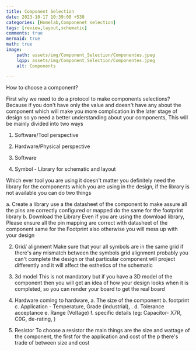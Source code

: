 ```yaml
---
title: Component Selection
date: 2023-10-17 10:39:00 +530
categories: [Homelab,Componenet selection]
tags: [review,layout,schematic]
comments: true
mermaid: true
math: true
image:
    path: assets/img/Component_Selection/Componentes.jpeg
    lqip: assets/img/Component_Selection/Componentes.jpeg
    alt: Components

---
```

How to choose a component?

First why we need to do a protocol to make components selections?
Because if you don't have only the value and doesn't have any about the component which will make you more complication in the later stage of design so yo need a better understanding about your components, This will be mainly divided into two ways 

1. Software/Tool perspective
2. Hardware/Physical perspective


1. Software

1. Symbol - Library for schematic and layout

Which ever tool you are using it doesn't matter you definitely need the library for the components which you are using in the design, if the library is not available you can do two things 

a. Create a library 
  use a the datasheet of the component to make assure all the pins are correctly configured or mapped
  do the same for the footprint library 
b. Download the Library 
  Even if you are using the download library, Please ensure all the pin mapping are correct with datasheet of the component
  same for the Footprint also otherwise you will mess up with your design

2. Grid/ alignment
  Make sure that your all symbols are in the same grid if there's any mismatch between the symbols grid alignment probably you can't complete the design or that particular component will project differently and it will affect the esthetics of the schematic 
3. 3d model
  This is not mandatory but if you have a 3D model of the component then you will get an idea of how your design looks when it is completed, so you can render your board to get the real board



2. Hardware
coming to hardware, 
a. The size of the component
b. footprint
c. Application - Temperature, Grade (industrial), .
d. Tolerance acceptance
e. Range (Voltage)
f. specific details (eg: Capacitor- X7R, C0G, de-rating, )

1. Resistor
To choose a resistor the main things are the size and wattage of the component,
the first for the application and cost of the p
there's trade of between size and cost